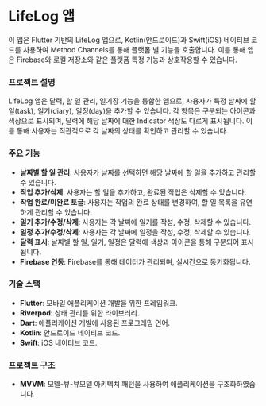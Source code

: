 # LifeLog 앱

이 앱은 Flutter 기반의 LifeLog 앱으로, Kotlin(안드로이드)과 Swift(iOS) 네이티브 코드를 사용하여 Method Channels를 통해 플랫폼 별 기능을 호출합니다. 이를 통해 앱은 Firebase와 로컬 저장소와 같은 플랫폼 특정 기능과 상호작용할 수 있습니다.

### 프로젝트 설명
LifeLog 앱은 달력, 할 일 관리, 일기장 기능을 통합한 앱으로, 사용자가 특정 날짜에 할 일(task), 일기(diary), 일정(day)을 추가할 수 있습니다. 각 항목은 구분되는 아이콘과 색상으로 표시되며, 달력에 해당 날짜에 대한 Indicator 색상도 다르게 표시됩니다. 이를 통해 사용자는 직관적으로 각 날짜의 상태를 확인하고 관리할 수 있습니다.

### 주요 기능
- **날짜별 할 일 관리**: 사용자가 날짜를 선택하면 해당 날짜에 할 일을 추가하고 관리할 수 있습니다.
- **작업 추가/삭제**: 사용자는 할 일을 추가하고, 완료된 작업은 삭제할 수 있습니다.
- **작업 완료/미완료 토글**: 사용자는 작업의 완료 상태를 변경하여, 할 일 목록을 유연하게 관리할 수 있습니다.
- **일기 추가/수정/삭제**: 사용자는 각 날짜에 일기를 작성, 수정, 삭제할 수 있습니다.
- **일정 추가/수정/삭제**: 사용자는 각 날짜에 일정을 작성, 수정, 삭제할 수 있습니다.
- **달력 표시**: 날짜별 할 일, 일기, 일정은 달력에 색상과 아이콘을 통해 구분되어 표시됩니다.
- **Firebase 연동**: Firebase를 통해 데이터가 관리되며, 실시간으로 동기화됩니다.

### 기술 스택
- **Flutter**: 모바일 애플리케이션 개발을 위한 프레임워크.
- **Riverpod**: 상태 관리를 위한 라이브러리.
- **Dart**: 애플리케이션 개발에 사용된 프로그래밍 언어.
- **Kotlin**: 안드로이드 네이티브 코드.
- **Swift**: iOS 네이티브 코드.

### 프로젝트 구조
- **MVVM**: 모델-뷰-뷰모델 아키텍처 패턴을 사용하여 애플리케이션을 구조화하였습니다.
